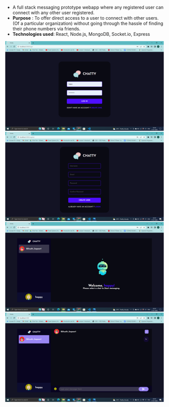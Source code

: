 - A full stack messaging prototype webapp where any registered user can connect with any other user registered.
- __Purpose__ : To offer direct access to a user to connect with other users. (Of a particular organization) without going through the hassle of finding their phone numbers via friends. 
- __Technologies used__: React, Node.js, MongoDB, Socket.io, Express 

![Login](1.png)
![SignUp](2.png)
![Landing + Browsing](3.png)
![Chat](4.png)

